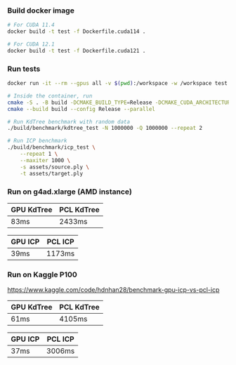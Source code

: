 ### Build docker image
```bash
# For CUDA 11.4
docker build -t test -f Dockerfile.cuda114 .

# For CUDA 12.1
docker build -t test -f Dockerfile.cuda121 .
```

### Run tests
```bash
docker run -it --rm --gpus all -v $(pwd):/workspace -w /workspace test bash

# Inside the container, run
cmake -S . -B build -DCMAKE_BUILD_TYPE=Release -DCMAKE_CUDA_ARCHITECTURES=native
cmake --build build --config Release --parallel

# Run KdTree benchmark with random data
./build/benchmark/kdtree_test -N 1000000 -Q 1000000 --repeat 2

# Run ICP benchmark
./build/benchmark/icp_test \
    --repeat 1 \
    --maxiter 1000 \
    -s assets/source.ply \
    -t assets/target.ply
```

### Run on g4ad.xlarge (AMD instance)
| GPU KdTree | PCL KdTree |
|------------|------------|
| 83ms       | 2433ms     |

| GPU ICP | PCL ICP |
|---------|---------|
| 39ms    | 1173ms  |

### Run on Kaggle P100
https://www.kaggle.com/code/hdnhan28/benchmark-gpu-icp-vs-pcl-icp

| GPU KdTree | PCL KdTree |
|----------|--------------|
| 61ms     | 4105ms       |

| GPU ICP | PCL ICP |
|-------|-----------|
| 37ms   | 3006ms   |

